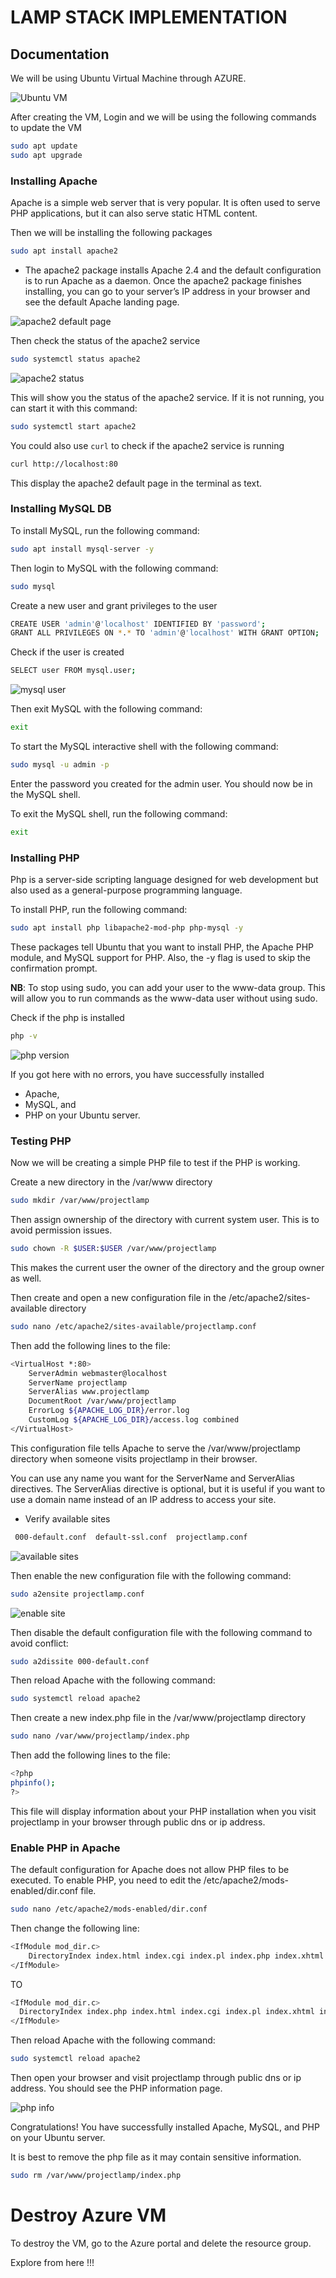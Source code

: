 # LAMP STACK IMPLEMENTATION

## Documentation

We will be using Ubuntu Virtual Machine through AZURE.

![Ubuntu VM](./images/vm.png)

After creating the VM, Login and we will be using the following commands to update the VM

```bash
sudo apt update
sudo apt upgrade
```

### Installing Apache

Apache is a simple web server that is very popular. It is often used to serve PHP applications, but it can also serve static HTML content.

Then we will be installing the following packages

```bash
sudo apt install apache2
```

* The apache2 package installs Apache 2.4 and the default configuration is to run Apache as a daemon. Once the apache2 package finishes installing, you can go to your server’s IP address in your browser and see the default Apache landing page.

![apache2 default page](./images/apache-homepage.png)

Then check the status of the apache2 service

```bash
sudo systemctl status apache2
```

![apache2 status](./images/apache-status.png)

This will show you the status of the apache2 service. If it is not running, you can start it with this command:

```bash
sudo systemctl start apache2
```
You could also use `curl` to check if the apache2 service is running

```bash
curl http://localhost:80
```

This display the apache2 default page in the terminal as text.

### Installing MySQL DB

To install MySQL, run the following command:

```bash
sudo apt install mysql-server -y
```

Then login to MySQL with the following command:

```bash
sudo mysql
```

Create a new user and grant privileges to the user

```bash
CREATE USER 'admin'@'localhost' IDENTIFIED BY 'password';
GRANT ALL PRIVILEGES ON *.* TO 'admin'@'localhost' WITH GRANT OPTION;
```

Check if the user is created

```bash
SELECT user FROM mysql.user;
```

![mysql user](./images/user-admni.png)

Then exit MySQL with the following command:

```bash
exit
```

To start the MySQL interactive shell with the following command:

```bash
sudo mysql -u admin -p
```

Enter the password you created for the admin user. You should now be in the MySQL shell.

To exit the MySQL shell, run the following command:

```bash
exit
```

### Installing PHP

Php is a server-side scripting language designed for web development but also used as a general-purpose programming language.

To install PHP, run the following command:

```bash
sudo apt install php libapache2-mod-php php-mysql -y
```
These packages tell Ubuntu that you want to install PHP, the Apache PHP module, and MySQL support for PHP. Also, the -y flag is used to skip the confirmation prompt.

**NB**: To stop using sudo, you can add your user to the www-data group. This will allow you to run commands as the www-data user without using sudo.

Check if the php is installed

```bash
php -v
```
![php version](./images/php.png)

If you got here with no errors, you have successfully installed 
- Apache, 
- MySQL, and 
- PHP on your Ubuntu server.

### Testing PHP

Now we will be creating a simple PHP file to test if the PHP is working.

Create a new directory in the /var/www directory

```bash
sudo mkdir /var/www/projectlamp
```

Then assign ownership of the directory with current system user. This is to avoid permission issues.


```bash
sudo chown -R $USER:$USER /var/www/projectlamp
```

This makes the current user the owner of the directory and the group owner as well.

Then create and open a new configuration file in the /etc/apache2/sites-available directory

```bash
sudo nano /etc/apache2/sites-available/projectlamp.conf
```

Then add the following lines to the file:

```bash
<VirtualHost *:80>
    ServerAdmin webmaster@localhost
    ServerName projectlamp
    ServerAlias www.projectlamp
    DocumentRoot /var/www/projectlamp
    ErrorLog ${APACHE_LOG_DIR}/error.log
    CustomLog ${APACHE_LOG_DIR}/access.log combined
</VirtualHost>
```
This configuration file tells Apache to serve the /var/www/projectlamp directory when someone visits projectlamp in their browser.

You can use any name you want for the ServerName and ServerAlias directives. The ServerAlias directive is optional, but it is useful if you want to use a domain name instead of an IP address to access your site.

- Verify available sites

```bash
 000-default.conf  default-ssl.conf  projectlamp.conf
```

![available sites](./images/available-sites.png)

Then enable the new configuration file with the following command:

```bash
sudo a2ensite projectlamp.conf
```

![enable site](./images/activate-conf.png)

Then disable the default configuration file with the following command to avoid conflict:

```bash
sudo a2dissite 000-default.conf
```

Then reload Apache with the following command:

```bash
sudo systemctl reload apache2
```

Then create a new index.php file in the /var/www/projectlamp directory

```bash
sudo nano /var/www/projectlamp/index.php
```

Then add the following lines to the file:

```bash
<?php
phpinfo();
?>
```

This file will display information about your PHP installation when you visit projectlamp in your browser through public dns or ip address.

### Enable PHP in Apache

The default configuration for Apache does not allow PHP files to be executed. To enable PHP, you need to edit the /etc/apache2/mods-enabled/dir.conf file.

```bash
sudo nano /etc/apache2/mods-enabled/dir.conf
```

Then change the following line:

```bash
<IfModule mod_dir.c>
    DirectoryIndex index.html index.cgi index.pl index.php index.xhtml index.htm
</IfModule>
```
TO
  
  ```bash
<IfModule mod_dir.c>
    DirectoryIndex index.php index.html index.cgi index.pl index.xhtml index.htm
</IfModule>
```

Then reload Apache with the following command:

```bash
sudo systemctl reload apache2
```

Then open your browser and visit projectlamp through public dns or ip address. You should see the PHP information page.

![php info](./images/php-info.png)

Congratulations! You have successfully installed Apache, MySQL, and PHP on your Ubuntu server.

It is best to remove the php file as it may contain sensitive information.

```bash
sudo rm /var/www/projectlamp/index.php
```

# Destroy Azure VM

To destroy the VM, go to the Azure portal and delete the resource group.

Explore from here !!!
